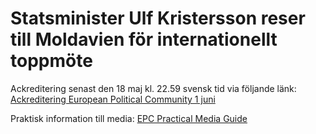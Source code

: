 # Statsminister Ulf Kristersson reser till Moldavien för internationellt toppmöte

Ackreditering senast den 18 maj kl. 22\.59 svensk tid via följande länk: [Ackreditering European Political Community 1 juni](https://www.epcsummit2023.md/)

Praktisk information till media: [EPC Practical Media Guide](https://epcsummit2023.md/sites/default/files/EPC%20Practical%20Media%20Guide.pdf)

